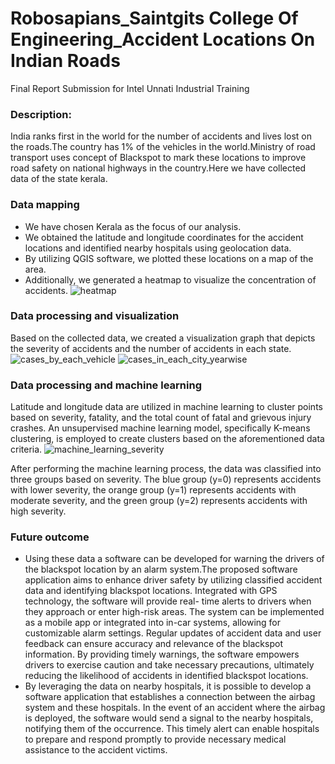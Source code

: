# Robosapians_Saintgits College Of Engineering_Accident Locations On Indian Roads
Final Report Submission for Intel Unnati Industrial Training
### Description: 
India ranks first in the world for the number of accidents and lives lost on the roads.The country has 1% of the vehicles in the world.Ministry of road transport uses concept of Blackspot to mark these locations to improve road safety on national highways in the country.Here we have collected data of the state kerala.
### Data mapping 
* We have chosen Kerala as the focus of our analysis.
* We obtained the latitude and longitude coordinates for the accident locations and identified nearby hospitals using geolocation data.
* By utilizing QGIS software, we plotted these locations on a map of the area.
* Additionally, we generated a heatmap to visualize the concentration of accidents.
  ![heatmap](https://github.com/abitalibsg/intelunnati_Robosapians/assets/133338993/63c2ba25-0fcd-4d35-96dc-52d7055efebf)

### Data processing and visualization
Based on the collected data, we created a visualization graph that depicts the severity of accidents and the number of accidents in each state.
![cases_by_each_vehicle](https://github.com/abitalibsg/intelunnati_Robosapians/assets/133338993/8e237d05-3852-44b6-a098-751c4d9a80be)
![cases_in_each_city_yearwise](https://github.com/abitalibsg/intelunnati_Robosapians/assets/133338993/c8ebfe03-d336-432e-ae60-21f2a165c259)

  
### Data processing and machine learning

Latitude and longitude data are utilized in machine learning to cluster points based on severity, fatality, and the total count of fatal and grievous injury crashes. An unsupervised machine learning model, specifically K-means clustering, is employed to create clusters based on the aforementioned data criteria.
![machine_learning_severity](https://github.com/abitalibsg/intelunnati_Robosapians/assets/133338993/7c270ca2-f3b1-4f76-9be3-38f9659204d6)


After performing the machine learning process, the data was classified into three groups based on severity. The blue group (y=0) represents accidents with lower severity, the orange group (y=1) represents accidents with moderate severity, and the green group (y=2) represents accidents with high severity.

### Future outcome
* Using these data a software can be developed for warning the drivers of the blackspot location by an alarm system.The proposed software application aims to 
  enhance driver safety by utilizing classified accident data and identifying blackspot locations. Integrated with GPS technology, the software will provide real- 
  time alerts to drivers when they approach or enter high-risk areas. The system can be implemented as a mobile app or integrated into in-car systems, allowing for 
  customizable alarm settings. Regular updates of accident data and user feedback can ensure accuracy and relevance of the blackspot information. By providing 
  timely warnings, the software empowers drivers to exercise caution and take necessary precautions, ultimately reducing the likelihood of accidents in identified 
  blackspot locations.
* By leveraging the data on nearby hospitals, it is possible to develop a software application that establishes a connection between the airbag system and these 
  hospitals. In the event of an accident where the airbag is deployed, the software would send a signal to the nearby hospitals, notifying them of the occurrence. 
  This timely alert can enable hospitals to prepare and respond promptly to provide necessary medical assistance to the accident victims.
